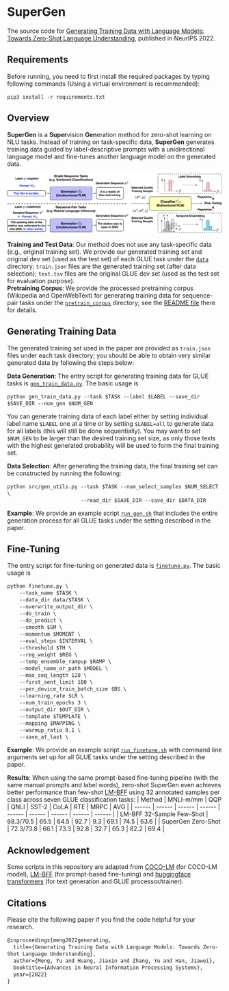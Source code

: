 # SuperGen

The source code for [Generating Training Data with Language Models: Towards Zero-Shot Language Understanding](https://arxiv.org/abs/2202.04538), published in NeurIPS 2022.

## Requirements

Before running, you need to first install the required packages by typing following commands (Using a virtual environment is recommended):

```
pip3 install -r requirements.txt
```

## Overview

**SuperGen** is a **Super**vision **Gen**eration method for zero-shot learning on NLU tasks. Instead of training on task-specific data, **SuperGen** generates training data guided by label-descriptive prompts with a unidirectional language model and fine-tunes another language model on the generated data.

<img src="./SuperGen.png" width="1000px"></img>

**Training and Test Data**: Our method does not use any task-specific data (e.g., original training set). We provide our generated training set and original dev set (used as the test set) of each GLUE task under the [`data`](data) directory: `train.json` files are the generated training set (after data selection); `test.tsv` files are the original GLUE dev set (used as the test set for evaluation purpose).  
**Pretraining Corpus**: We provide the processed pretraining corpus (Wikipedia and OpenWebText) for generating training data for sequence-pair tasks under the [`pretrain_corpus`](pretrain_corpus) directory; see the [README file](pretrain_corpus/README.md) there for details.

## Generating Training Data

The generated training set used in the paper are provided as `train.json` files under each task directory; you should be able to obtain very similar generated data by following the steps below:

**Data Generation**: The entry script for generating training data for GLUE tasks is [`gen_train_data.py`](gen_train_data.py). The basic usage is
```
python gen_train_data.py --task $TASK --label $LABEL --save_dir $SAVE_DIR --num_gen $NUM_GEN
```
You can generate training data of each label either by setting individual label name `$LABEL` one at a time or by setting `$LABEL=all` to generate data for all labels (this will still be done sequentially). You may want to set `$NUM_GEN` to be larger than the desired training set size, as only those texts with the highest generated probability will be used to form the final training set.

**Data Selection**: After generating the training data, the final training set can be constructed by running the following:
```
python src/gen_utils.py --task $TASK --num_select_samples $NUM_SELECT \
                        --read_dir $SAVE_DIR --save_dir $DATA_DIR
```

**Example**: We provide an example script [`run_gen.sh`](run_gen.sh) that includes the entire generation process for all GLUE tasks under the setting described in the paper.

## Fine-Tuning

The entry script for fine-tuning on generated data is [`finetune.py`](finetune.py). The basic usage is
```
python finetune.py \
    --task_name $TASK \
    --data_dir data/$TASK \
    --overwrite_output_dir \
    --do_train \
    --do_predict \
    --smooth $SM \
    --momentum $MOMENT \
    --eval_steps $INTERVAL \
    --threshold $TH \
    --reg_weight $REG \
    --temp_ensemble_rampup $RAMP \
    --model_name_or_path $MODEL \
    --max_seq_length 128 \
    --first_sent_limit 100 \
    --per_device_train_batch_size $BS \
    --learning_rate $LR \
    --num_train_epochs 3 \
    --output_dir $OUT_DIR \
    --template $TEMPLATE \
    --mapping $MAPPING \
    --warmup_ratio 0.1 \
    --save_at_last \
```

**Example**: We provide an example script [`run_finetune.sh`](run_finetune.sh) with command line arguments set up for all GLUE tasks under the setting described in the paper.

**Results**: When using the same prompt-based fine-tuning pipeline (with the same manual prompts and label words), zero-shot SuperGen even achieves better performance than few-shot [LM-BFF](https://github.com/princeton-nlp/LM-BFF) using 32 annotated samples per class across seven GLUE classification tasks:
| Method | MNLI-m/mm | QQP | QNLI | SST-2 | CoLA | RTE | MRPC | AVG |
| ------ | ------ | ------ | ------ | ------ | ------ | ------ | ------ |  ------ |
| LM-BFF 32-Sample Few-Shot | 68.3/70.5 | 65.5 | 64.5 | 92.7 | 9.3 | 69.1 | 74.5 | 63.6 |
| SuperGen Zero-Shot | 72.3/73.8 | 66.1 | 73.3 | 92.8 | 32.7 | 65.3 | 82.2 | 69.4 |

## Acknowledgement

Some scripts in this repository are adapted from [COCO-LM](https://github.com/microsoft/COCO-LM) (for COCO-LM model), [LM-BFF](https://github.com/princeton-nlp/LM-BFF) (for prompt-based fine-tuning) and [huggingface transformers](https://github.com/huggingface/transformers) (for text generation and GLUE processor/trainer).

## Citations

Please cite the following paper if you find the code helpful for your research.
```
@inproceedings{meng2022generating,
  title={Generating Training Data with Language Models: Towards Zero-Shot Language Understanding},
  author={Meng, Yu and Huang, Jiaxin and Zhang, Yu and Han, Jiawei},
  booktitle={Advances in Neural Information Processing Systems},
  year={2022}
}
```
